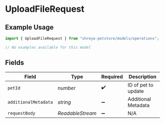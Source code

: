 # UploadFileRequest

## Example Usage

```typescript
import { UploadFileRequest } from "shreya-petstore/models/operations";

// No examples available for this model
```

## Fields

| Field                        | Type                         | Required                     | Description                  |
| ---------------------------- | ---------------------------- | ---------------------------- | ---------------------------- |
| `petId`                      | *number*                     | :heavy_check_mark:           | ID of pet to update          |
| `additionalMetadata`         | *string*                     | :heavy_minus_sign:           | Additional Metadata          |
| `requestBody`                | *ReadableStream<Uint8Array>* | :heavy_minus_sign:           | N/A                          |